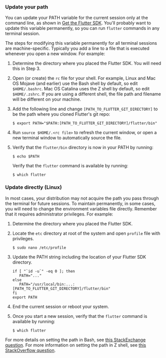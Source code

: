 ### Update your path

You can update your PATH variable for the current session only at
the command line, as shown in [Get the Flutter SDK](#get-sdk).
You'll probably want to update this variable permanently,
so you can run `flutter` commands in any terminal session.

The steps for modifying this variable permanently for
all terminal sessions are machine-specific.
Typically you add a line to a file that is executed
whenever you open a new window. For example:

 1. Determine the directory where you placed the Flutter SDK.
    You will need this in Step 3.
 2. Open (or create) the `rc` file for your shell.
    For example, Linux and Mac OS Mojave (and earlier)
    use the Bash shell by default,
    so edit `$HOME/.bashrc`.
    Mac OS Catalina uses the Z shell by default,
    so edit `$HOME/.zshrc`.
    If you are using a different shell, the file path
    and filename will be different on your machine.
 3. Add the following line and change
    `[PATH_TO_FLUTTER_GIT_DIRECTORY]` to be
    the path where you cloned Flutter's git repo:

    ```terminal
    $ export PATH="$PATH:[PATH_TO_FLUTTER_GIT_DIRECTORY]/flutter/bin"
    ```

 4. Run `source $HOME/.<rc file>`
    to refresh the current window,
    or open a new terminal window to
    automatically source the file.
 5. Verify that the `flutter/bin` directory
    is now in your PATH by running:

    ```terminal
    $ echo $PATH
    ```
    Verify that the `flutter` command is available by running:

    ```terminal
    $ which flutter
    ```

### Update directly (Linux)

In most cases, your distribution may not acquire the path you pass
through the terminal for future sessions. To maintain permanently, in
some cases, you will need to change the environment variables file
directly. Remember that it requires administrator privileges.
For example:

   1. Determine the directory where you placed the Flutter SDK.

   2. Locate the `etc` directory at root of the system and open `profile` file with privileges.

        ```terminal
        $ sudo nano /etc/profile
        ```
   3. Update the PATH string including the location of your Flutter SDK directory.

      ```shell
      if [ "`id -u`" -eq 0 ]; then
         PATH="..."
      else
         PATH="/usr/local/bin:...:[PATH_TO_FLUTTER_GIT_DIRECTORY]/flutter/bin"
      fi
      export PATH
      ```

   4. End the current session or reboot your system.
   5. Once you start a new session, verify that the
    `flutter` command is available by running:

      ```terminal
      $ which flutter
      ```

For more details on setting the path in Bash,
see [this StackExchange question][].
For more information on setting the path in Z shell,
see [this StackOverflow question][].


[this StackExchange question]: https://unix.stackexchange.com/questions/26047/how-to-correctly-add-a-path-to-path
[this StackOverflow question]: https://stackoverflow.com/questions/11530090/adding-a-new-entry-to-the-path-variable-in-zsh
